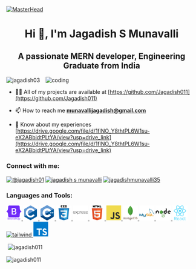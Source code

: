 [![MasterHead](https://holopin.me/jagadish03)](https://holopin.io/@jagadish03)
<h1 align="center">Hi 👋, I'm Jagadish S Munavalli</h1>
<h2 align="center">A passionate MERN developer, Engineering Graduate from India</h2>
<img align="right" alt="coding" width="400" src="https://miro.medium.com/v2/resize:fit:720/format:webp/1*gg_xvP24wGGSUqr0eLVTOA.gif">

<p align="left"> <img src="https://komarev.com/ghpvc/?username=jagadish03&label=Profile%20views&color=0e75b6&style=flat" alt="jagadish03" /> </p>



- 👨‍💻 All of my projects are available at [https://github.com/Jagadish011](https://github.com/Jagadish011)

- 📫 How to reach me **munavallijagadish@gmail.com**

- 📄 Know about my experiences [https://drive.google.com/file/d/1flNO_Y8thtPL6W1su-eX2ABbidtPLtYA/view?usp=drive_link](https://drive.google.com/file/d/1flNO_Y8thtPL6W1su-eX2ABbidtPLtYA/view?usp=drive_link)

<h3 align="left">Connect with me:</h3>
<p align="left">
<a href="https://codepen.io/@jagadish01" target="blank"><img align="center" src="https://raw.githubusercontent.com/rahuldkjain/github-profile-readme-generator/master/src/images/icons/Social/codepen.svg" alt="@jagadish01" height="30" width="40" /></a>
<a href="https://linkedin.com/in/jagadish s munavalli" target="blank"><img align="center" src="https://raw.githubusercontent.com/rahuldkjain/github-profile-readme-generator/master/src/images/icons/Social/linked-in-alt.svg" alt="jagadish s munavalli" height="30" width="40" /></a>
<a href="https://auth.geeksforgeeks.org/user/jagadishmunavalli35" target="blank"><img align="center" src="https://raw.githubusercontent.com/rahuldkjain/github-profile-readme-generator/master/src/images/icons/Social/geeks-for-geeks.svg" alt="jagadishmunavalli35" height="30" width="40" /></a>
</p>

<h3 align="left">Languages and Tools:</h3>
<p align="left"> 
<a href="https://getbootstrap.com" target="_blank" rel="noreferrer"> 
    <img src="https://raw.githubusercontent.com/devicons/devicon/master/icons/bootstrap/bootstrap-plain-wordmark.svg" alt="bootstrap" width="40" height="40"/> 
</a> 
<a href="https://www.cprogramming.com/" target="_blank" rel="noreferrer"> 
    <img src="https://raw.githubusercontent.com/devicons/devicon/master/icons/c/c-original.svg" alt="c" width="40" height="40"/> 
</a> 
<a href="https://www.w3schools.com/cpp/" target="_blank" rel="noreferrer"> 
    <img src="https://raw.githubusercontent.com/devicons/devicon/master/icons/cplusplus/cplusplus-original.svg" alt="cplusplus" width="40" height="40"/> 
</a> 
<a href="https://www.w3schools.com/css/" target="_blank" rel="noreferrer"> 
    <img src="https://raw.githubusercontent.com/devicons/devicon/master/icons/css3/css3-original-wordmark.svg" alt="css3" width="40" height="40"/> 
</a> 
<a href="https://expressjs.com" target="_blank" rel="noreferrer"> 
    <img src="https://raw.githubusercontent.com/devicons/devicon/master/icons/express/express-original-wordmark.svg" alt="express" width="40" height="40"/> 
</a> 
<a href="https://www.w3.org/html/" target="_blank" rel="noreferrer"> 
    <img src="https://raw.githubusercontent.com/devicons/devicon/master/icons/html5/html5-original-wordmark.svg" alt="html5" width="40" height="40"/> 
</a> 
<a href="https://developer.mozilla.org/en-US/docs/Web/JavaScript" target="_blank" rel="noreferrer"> 
    <img src="https://raw.githubusercontent.com/devicons/devicon/master/icons/javascript/javascript-original.svg" alt="javascript" width="40" height="40"/> 
</a> 
<a href="https://www.mongodb.com/" target="_blank" rel="noreferrer"> 
    <img src="https://raw.githubusercontent.com/devicons/devicon/master/icons/mongodb/mongodb-original-wordmark.svg" alt="mongodb" width="40" height="40"/> 
</a> 
<a href="https://www.mysql.com/" target="_blank" rel="noreferrer"> 
    <img src="https://raw.githubusercontent.com/devicons/devicon/master/icons/mysql/mysql-original-wordmark.svg" alt="mysql" width="40" height="40"/> 
</a> 
<a href="https://nodejs.org" target="_blank" rel="noreferrer"> 
    <img src="https://raw.githubusercontent.com/devicons/devicon/master/icons/nodejs/nodejs-original-wordmark.svg" alt="nodejs" width="40" height="40"/> 
</a> 
<a href="https://reactjs.org/" target="_blank" rel="noreferrer"> 
    <img src="https://raw.githubusercontent.com/devicons/devicon/master/icons/react/react-original-wordmark.svg" alt="react" width="40" height="40"/> 
</a> 
<a href="https://tailwindcss.com/" target="_blank" rel="noreferrer"> 
    <img src="https://www.vectorlogo.zone/logos/tailwindcss/tailwindcss-icon.svg" alt="tailwind" width="40" height="40"/> 
</a> 
<a href="https://www.typescriptlang.org/" target="_blank" rel="noreferrer"> 
    <img src="https://raw.githubusercontent.com/devicons/devicon/master/icons/typescript/typescript-original.svg" alt="typescript" width="40" height="40"/> 
</a> 
</p>

<p>&nbsp;<img align="center" src="https://github-readme-stats.vercel.app/api?username=jagadish011&show_icons=true&locale=en" alt="jagadish011" /></p>

<p><img align="center" src="https://github-readme-streak-stats.herokuapp.com/?user=jagadish011&" alt="jagadish011" /></p>
